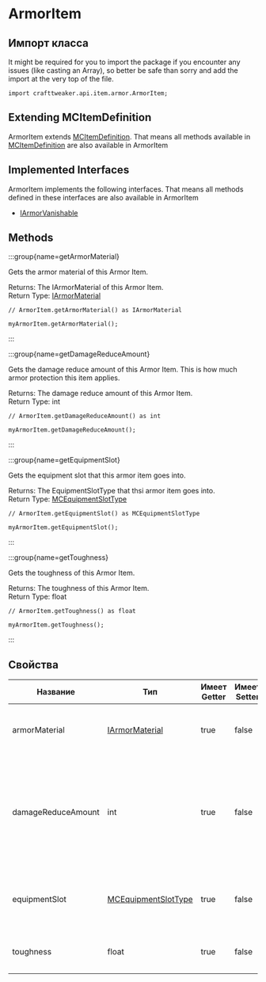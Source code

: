 # ArmorItem

## Импорт класса

It might be required for you to import the package if you encounter any issues (like casting an Array), so better be safe than sorry and add the import at the very top of the file.
```zenscript
import crafttweaker.api.item.armor.ArmorItem;
```


## Extending MCItemDefinition

ArmorItem extends [MCItemDefinition](/vanilla/api/item/MCItemDefinition). That means all methods available in [MCItemDefinition](/vanilla/api/item/MCItemDefinition) are also available in ArmorItem

## Implemented Interfaces
ArmorItem implements the following interfaces. That means all methods defined in these interfaces are also available in ArmorItem

- [IArmorVanishable](/vanilla/api/enchantment/IArmorVanishable)

## Methods

:::group{name=getArmorMaterial}

Gets the armor material of this Armor Item.

Returns: The IArmorMaterial of this Armor Item.  
Return Type: [IArmorMaterial](/vanilla/api/item/armor/IArmorMaterial)

```zenscript
// ArmorItem.getArmorMaterial() as IArmorMaterial

myArmorItem.getArmorMaterial();
```

:::

:::group{name=getDamageReduceAmount}

Gets the damage reduce amount of this Armor Item. This is how much armor protection this item applies.

Returns: The damage reduce amount of this Armor Item.  
Return Type: int

```zenscript
// ArmorItem.getDamageReduceAmount() as int

myArmorItem.getDamageReduceAmount();
```

:::

:::group{name=getEquipmentSlot}

Gets the equipment slot that this armor item goes into.

Returns: The EquipmentSlotType that thsi armor item goes into.  
Return Type: [MCEquipmentSlotType](/vanilla/api/util/MCEquipmentSlotType)

```zenscript
// ArmorItem.getEquipmentSlot() as MCEquipmentSlotType

myArmorItem.getEquipmentSlot();
```

:::

:::group{name=getToughness}

Gets the toughness of this Armor Item.

Returns: The toughness of this Armor Item.  
Return Type: float

```zenscript
// ArmorItem.getToughness() as float

myArmorItem.getToughness();
```

:::


## Свойства

| Название           | Тип                                                          | Имеет Getter | Имеет Setter | Description                                                                                            |
| ------------------ | ------------------------------------------------------------ | ------------ | ------------ | ------------------------------------------------------------------------------------------------------ |
| armorMaterial      | [IArmorMaterial](/vanilla/api/item/armor/IArmorMaterial)     | true         | false        | Gets the armor material of this Armor Item.                                                            |
| damageReduceAmount | int                                                          | true         | false        | Gets the damage reduce amount of this Armor Item. This is how much armor protection this item applies. |
| equipmentSlot      | [MCEquipmentSlotType](/vanilla/api/util/MCEquipmentSlotType) | true         | false        | Gets the equipment slot that this armor item goes into.                                                |
| toughness          | float                                                        | true         | false        | Gets the toughness of this Armor Item.                                                                 |

